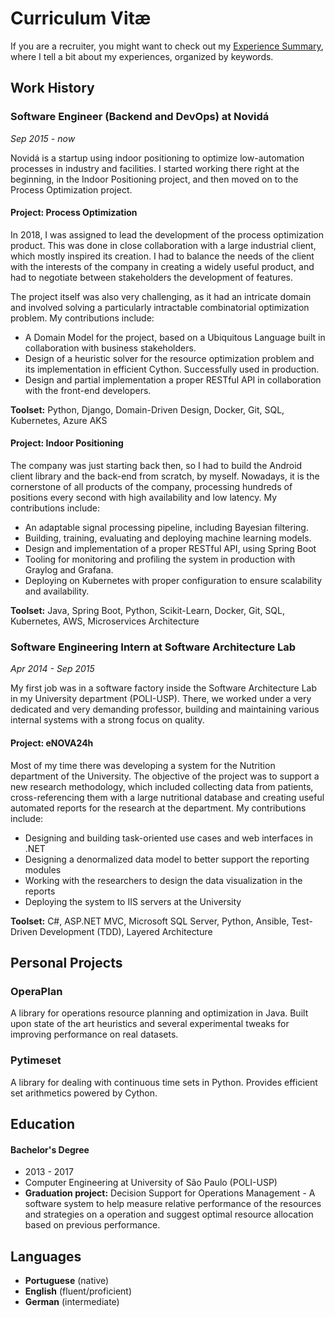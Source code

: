 # Curriculum Vitæ

If you are a recruiter, you might want to check out my [Experience Summary](/summary),
where I tell a bit about my experiences, organized by keywords.

## Work History

### Software Engineer (Backend and DevOps) at Novidá 

*Sep 2015 - now*

Novidá is a startup using indoor positioning to optimize low-automation processes
in industry and facilities. I started working there right at the beginning, in
the Indoor Positioning project, and then moved on to the Process Optimization project.

#### Project: Process Optimization

In 2018, I was assigned to lead the development of the process optimization product.
This was done in close collaboration with a large industrial client, which
mostly inspired its creation. I had to balance the needs of the client with the
interests of the company in creating a widely useful product, and had to
negotiate between stakeholders the development of features.

The project itself was also very challenging, as it had an intricate domain and
involved solving a particularly intractable combinatorial optimization problem.
My contributions include:

- A Domain Model for the project, based on a Ubiquitous Language built in
  collaboration with business stakeholders.
- Design of a heuristic solver for the resource optimization problem and its
  implementation in efficient Cython. Successfully used in production.
- Design and partial implementation a proper RESTful API in collaboration with
  the front-end developers.

**Toolset:** Python, Django, Domain-Driven Design, Docker, Git, SQL,
Kubernetes, Azure AKS

#### Project: Indoor Positioning

The company was just starting back then, so I had to build the Android client library
and the back-end from scratch, by myself. Nowadays, it is the cornerstone of all
products of the company, processing hundreds of positions every second with high
availability and low latency. My contributions include:

- An adaptable signal processing pipeline, including Bayesian filtering.
- Building, training, evaluating and deploying machine learning models.
- Design and implementation of a proper RESTful API, using Spring Boot
- Tooling for monitoring and profiling the system in production with Graylog and Grafana.
- Deploying on Kubernetes with proper configuration to ensure scalability and availability.

**Toolset:** Java, Spring Boot, Python, Scikit-Learn, Docker, Git, SQL,
Kubernetes, AWS, Microservices Architecture


### Software Engineering Intern at Software Architecture Lab 

*Apr 2014 - Sep 2015*

My first job was in a software factory inside the Software Architecture Lab in
my University department (POLI-USP). There, we worked under a very dedicated and
very demanding professor, building and maintaining various internal systems with
a strong focus on quality.

#### Project: eNOVA24h

Most of my time there was developing a system for the Nutrition department of
the University. The objective of the project was to support a new research
methodology, which included collecting data from patients, cross-referencing
them with a large nutritional database and creating useful automated reports for
the research at the department. My contributions include:

- Designing and building task-oriented use cases and web interfaces in .NET
- Designing a denormalized data model to better support the reporting modules
- Working with the researchers to design the data visualization in the reports
- Deploying the system to IIS servers at the University

**Toolset:** C#, ASP.NET MVC, Microsoft SQL Server, Python, Ansible,
Test-Driven Development (TDD), Layered Architecture


## Personal Projects

### OperaPlan

A library for operations resource planning and optimization in Java. Built upon
state of the art heuristics and several experimental tweaks for improving
performance on real datasets.

### Pytimeset

A library for dealing with continuous time sets in Python. Provides efficient
set arithmetics powered by Cython.

## Education

#### Bachelor's Degree

- 2013 - 2017
- Computer Engineering at University of São Paulo (POLI-USP)
- **Graduation project:** Decision Support for Operations Management - A software
system to help measure relative performance of the resources and strategies on
a operation and suggest optimal resource allocation based on previous
performance.

## Languages

- **Portuguese** (native)
- **English** (fluent/proficient)
- **German** (intermediate)
